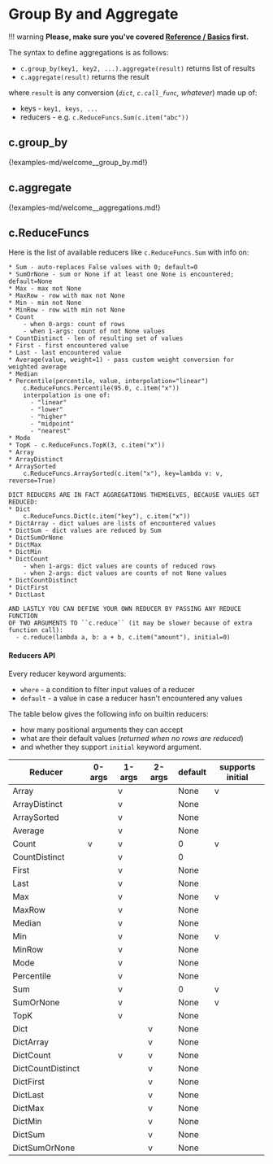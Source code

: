 # Group By and Aggregate

!!! warning
	**Please, make sure you've covered [Reference / Basics](./basics.md)
	first.**

The syntax to define aggregations is as follows:

 * `c.group_by(key1, key2, ...).aggregate(result)` returns list of results
 * `c.aggregate(result)` returns the result

where `result` is any conversion (_`dict`, `c.call_func`, whatever_) made up
of:

 * keys - `key1, keys, ...`
 * reducers - e.g. `c.ReduceFuncs.Sum(c.item("abc"))`


## c.group_by

{!examples-md/welcome__group_by.md!}

## c.aggregate

{!examples-md/welcome__aggregations.md!}


## c.ReduceFuncs

Here is the list of available reducers like `c.ReduceFuncs.Sum` with info on:

    * Sum - auto-replaces False values with 0; default=0
    * SumOrNone - sum or None if at least one None is encountered; default=None
    * Max - max not None
    * MaxRow - row with max not None
    * Min - min not None
    * MinRow - row with min not None
    * Count
	    - when 0-args: count of rows
		- when 1-args: count of not None values
    * CountDistinct - len of resulting set of values
    * First - first encountered value
    * Last - last encountered value
    * Average(value, weight=1) - pass custom weight conversion for weighted average
    * Median
    * Percentile(percentile, value, interpolation="linear")
	    c.ReduceFuncs.Percentile(95.0, c.item("x"))
		interpolation is one of:
		  - "linear"
		  - "lower"
		  - "higher"
		  - "midpoint"
		  - "nearest"
    * Mode
    * TopK - c.ReduceFuncs.TopK(3, c.item("x"))
    * Array
    * ArrayDistinct
    * ArraySorted
	    c.ReduceFuncs.ArraySorted(c.item("x"), key=lambda v: v, reverse=True)

	DICT REDUCERS ARE IN FACT AGGREGATIONS THEMSELVES, BECAUSE VALUES GET REDUCED:
    * Dict
	    c.ReduceFuncs.Dict(c.item("key"), c.item("x"))
    * DictArray - dict values are lists of encountered values
    * DictSum - dict values are reduced by Sum
    * DictSumOrNone
    * DictMax
    * DictMin
    * DictCount
	    - when 1-args: dict values are counts of reduced rows
	    - when 2-args: dict values are counts of not None values
    * DictCountDistinct
    * DictFirst
    * DictLast

	AND LASTLY YOU CAN DEFINE YOUR OWN REDUCER BY PASSING ANY REDUCE FUNCTION
	OF TWO ARGUMENTS TO ``c.reduce`` (it may be slower because of extra
	function call):
	  - c.reduce(lambda a, b: a + b, c.item("amount"), initial=0)



#### Reducers API

Every reducer keyword arguments:

 * `where` - a condition to filter input values of a reducer
 * `default` - a value in case a reducer hasn't encountered any values

The table below gives the following info on builtin reducers:

 * how many positional arguments they can accept
 * what are their default values (_returned when no rows are reduced_)
 * and whether they support `initial` keyword argument.

| Reducer           | 0-args  | 1-args | 2-args  | default | supports initial |
| ----------------- | ------- | ------ | ------- | ------- | ---------------- |
| Array             |         | v      |         | None    | v                |
| ArrayDistinct     |         | v      |         | None    |                  |
| ArraySorted       |         | v      |         | None    |                  |
| Average           |         | v      |         | None    |                  |
| Count             | v       | v      |         | 0       | v                |
| CountDistinct     |         | v      |         | 0       |                  |
| First             |         | v      |         | None    |                  |
| Last              |         | v      |         | None    |                  |
| Max               |         | v      |         | None    | v                |
| MaxRow            |         | v      |         | None    |                  |
| Median            |         | v      |         | None    |                  |
| Min               |         | v      |         | None    | v                |
| MinRow            |         | v      |         | None    |                  |
| Mode              |         | v      |         | None    |                  |
| Percentile        |         | v      |         | None    |                  |
| Sum               |         | v      |         | 0       | v                |
| SumOrNone         |         | v      |         | None    | v                |
| TopK              |         | v      |         | None    |                  |
| Dict              |         |        | v       | None    |                  |
| DictArray         |         |        | v       | None    |                  |
| DictCount         |         | v      | v       | None    |                  |
| DictCountDistinct |         |        | v       | None    |                  |
| DictFirst         |         |        | v       | None    |                  |
| DictLast          |         |        | v       | None    |                  |
| DictMax           |         |        | v       | None    |                  |
| DictMin           |         |        | v       | None    |                  |
| DictSum           |         |        | v       | None    |                  |
| DictSumOrNone     |         |        | v       | None    |                  |



